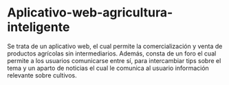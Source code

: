 # Aplicativo-web-agricultura-inteligente
Se trata de un aplicativo web, el cual permite la comercialización y venta de productos agrícolas sin intermediarios. Además, consta de un foro el cual permite a los usuarios comunicarse entre sí, para intercambiar tips sobre el tema y un aparto de noticias el cual le comunica al usuario información relevante sobre cultivos.
